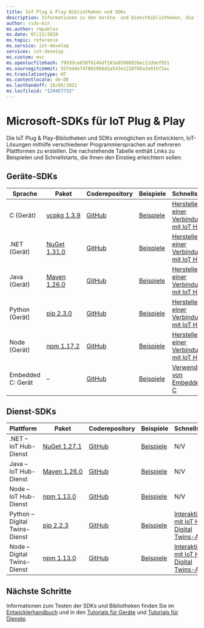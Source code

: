 ```yaml
---
title: IoT Plug & Play-Bibliotheken und SDKs
description: Informationen zu den Geräte- und Dienstbibliotheken, die für die Entwicklung von IoT Plug & Play-fähigen Lösungen zur Verfügung stehen.
author: rido-min
ms.author: rmpablos
ms.date: 07/22/2020
ms.topic: reference
ms.service: iot-develop
services: iot-develop
ms.custom: mvc
ms.openlocfilehash: 7993dce658f6146df183a95808926ec22ddef931
ms.sourcegitcommit: 557ed4e74f0629b6d2a543e1228f65a3e01bf3ac
ms.translationtype: HT
ms.contentlocale: de-DE
ms.lasthandoff: 10/05/2021
ms.locfileid: "129457732"
---
```

# <a name="microsoft-sdks-for-iot-plug-and-play"></a>Microsoft-SDKs für IoT Plug & Play

Die IoT Plug & Play-Bibliotheken und SDKs ermöglichen es Entwicklern, IoT-Lösungen mithilfe verschiedener Programmiersprachen auf mehreren Plattformen zu erstellen. Die nachstehende Tabelle enthält Links zu Beispielen und Schnellstarts, die Ihnen den Einstieg erleichtern sollen:

## <a name="device-sdks"></a>Geräte-SDKs

| Sprache | Paket | Coderepository | Beispiele | Schnellstart | Verweis |
|---|---|---|---|---|---|
| C (Gerät) | [vcpkg 1.3.9](https://github.com/Azure/azure-iot-sdk-c/blob/master/doc/setting_up_vcpkg.md) | [GitHub](https://github.com/Azure/azure-iot-sdk-c) | [Beispiele](https://github.com/Azure/azure-iot-sdk-c/tree/master/iothub_client/samples/pnp) | [Herstellen einer Verbindung mit IoT Hub](tutorial-connect-device.md) | [Referenz](/azure/iot-hub/iot-c-sdk-ref/) |
| .NET (Gerät) | [NuGet 1.31.0](https://www.nuget.org/packages/Microsoft.Azure.Devices.Client) | [GitHub](https://github.com/Azure/azure-iot-sdk-csharp/tree/main/) | [Beispiele](https://github.com/Azure-Samples/azure-iot-samples-csharp/tree/main/iot-hub/Samples/device/PnpDeviceSamples) | [Herstellen einer Verbindung mit IoT Hub](tutorial-connect-device.md) | [Referenz](/dotnet/api/microsoft.azure.devices.client) |
| Java (Gerät) | [Maven 1.26.0](https://mvnrepository.com/artifact/com.microsoft.azure.sdk.iot/iot-device-client) | [GitHub](https://github.com/Azure/azure-iot-sdk-java/tree/main/) | [Beispiele](https://github.com/Azure/azure-iot-sdk-java/tree/main/device/iot-device-samples/pnp-device-sample) | [Herstellen einer Verbindung mit IoT Hub](tutorial-connect-device.md) | [Referenz](/java/api/com.microsoft.azure.sdk.iot.device) |
| Python (Gerät) | [pip 2.3.0](https://pypi.org/project/azure-iot-device/) | [GitHub](https://github.com/Azure/azure-iot-sdk-python/tree/master/) | [Beispiele](https://github.com/Azure/azure-iot-sdk-python/tree/master/azure-iot-device/samples/pnp) | [Herstellen einer Verbindung mit IoT Hub](tutorial-connect-device.md) | [Referenz](/python/api/azure-iot-device/azure.iot.device) |
| Node (Gerät) | [npm 1.17.2](https://www.npmjs.com/package/azure-iot-device)  | [GitHub](https://github.com/Azure/azure-iot-sdk-node/tree/master/) | [Beispiele](https://github.com/Azure/azure-iot-sdk-node/tree/master/device/samples/pnp) | [Herstellen einer Verbindung mit IoT Hub](tutorial-connect-device.md) | [Referenz](/javascript/api/azure-iot-device/) |
| Embedded C: Gerät | – | [GitHub](https://github.com/Azure/azure-sdk-for-c/)| [Beispiele](tutorial-connect-device.md?pivots=programming-language-embedded-c#samples) | [Verwenden von Embedded C](tutorial-connect-device.md?pivots=programming-language-embedded-c) | NICHT ZUTREFFEND

## <a name="service-sdks"></a>Dienst-SDKs

| Plattform  | Paket | Coderepository | Beispiele | Schnellstart | Verweis |
|---|---|---|---|---|---|
| .NET – IoT Hub-Dienst | [NuGet 1.27.1](https://www.nuget.org/packages/Microsoft.Azure.Devices ) | [GitHub](https://github.com/Azure/azure-iot-sdk-csharp) | [Beispiele](https://github.com/Azure-Samples/azure-iot-samples-csharp/tree/main/iot-hub/Samples/service/PnpServiceSamples) | N/V | [Verweis](/dotnet/api/microsoft.azure.devices) |
| Java – IoT Hub-Dienst | [Maven 1.26.0](https://mvnrepository.com/artifact/com.microsoft.azure.sdk.iot/iot-service-client/1.26.0) | [GitHub](https://github.com/Azure/azure-iot-sdk-java) | [Beispiele](https://github.com/Azure/azure-iot-sdk-java/tree/main/service/iot-service-samples/pnp-service-sample) | N/V | [Verweis](/java/api/com.microsoft.azure.sdk.iot.service) |
| Node – IoT Hub-Dienst | [npm 1.13.0](https://www.npmjs.com/package/azure-iothub) | [GitHub](https://github.com/Azure/azure-iot-sdk-node) | [Beispiele](https://github.com/Azure/azure-iot-sdk-node/tree/master/service/samples) | N/V | [Verweis](/javascript/api/azure-iothub/) |
| Python – Digital Twins-Dienst | [pip 2.2.3](https://pypi.org/project/azure-iot-hub) | [GitHub](https://github.com/Azure/azure-iot-sdk-python) | [Beispiele](https://github.com/Azure/azure-iot-sdk-python/tree/master/azure-iot-hub/samples) | [Interaktion mit IoT Hub Digital Twins-API](tutorial-service.md) | – |
| Node – Digital Twins-Dienst | [npm 1.13.0](https://www.npmjs.com/package/azure-iot-digitaltwins-service) | [GitHub](https://github.com/Azure/azure-iot-sdk-node) | [Beispiele](https://github.com/Azure/azure-iot-sdk-node/tree/master/service/samples/javascript) | [Interaktion mit IoT Hub Digital Twins-API](tutorial-service.md) | – |

## <a name="next-steps"></a>Nächste Schritte

Informationen zum Testen der SDKs und Bibliotheken finden Sie im [Entwicklerhandbuch](concepts-developer-guide-device.md) und in den [Tutorials für Geräte](tutorial-connect-device.md) und [Tutorials für Dienste](tutorial-service.md).